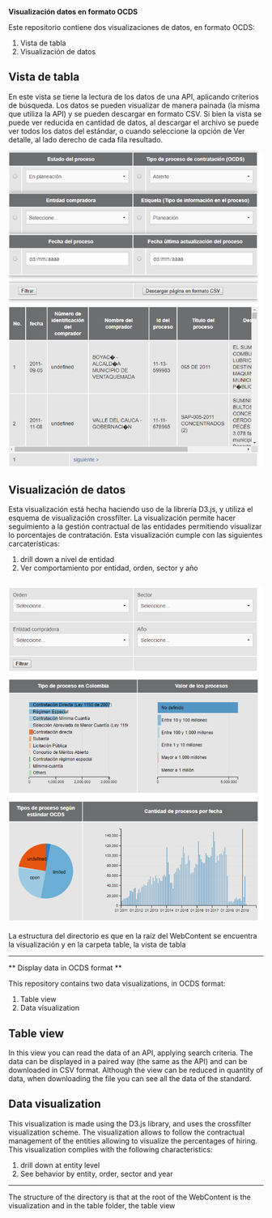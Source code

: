 **Visualización datos en formato OCDS**

Este repositorio contiene dos visualizaciones de datos, en formato OCDS:

1. Vista de tabla
2. Visualización de datos

## Vista de tabla
En este vista se tiene la lectura de los datos de una API, aplicando criterios de búsqueda. Los datos se pueden visualizar de manera painada (la misma que utiliza la API) y se pueden descargar en formato CSV. Si bien la vista se puede ver reducida en cantidad de datos, al descargar el archivo se puede ver todos los datos del estándar, o cuando seleccione la opción de Ver detalle, al lado derecho de cada fila resultado.

![alt text](https://github.com/sdd1982/VisualizacionOCDS/blob/master/docs/previewTabla.png?raw=true)

## Visualización de datos
Esta visualización está hecha haciendo uso de la librería D3.js, y utiliza el esquema de visualización crossfilter. La visualización permite hacer seguimiento a la gestión contractual de las entidades permitiendo visualizar lo porcentajes de contratación. Esta visualización cumple con las siguientes carcaterísticas:
1. drill down a nivel de entidad
2. Ver comportamiento por entidad, orden, sector y año

![alt text](https://github.com/sdd1982/VisualizacionOCDS/blob/master/docs/previewVisualizacion.png?raw=true)
---
La estructura del directorio es que en la raíz del WebContent se encuentra la visualización y en la carpeta table, la vista de tabla

---
** Display data in OCDS format **

This repository contains two data visualizations, in OCDS format:

1. Table view
2. Data visualization

## Table view
In this view you can read the data of an API, applying search criteria. The data can be displayed in a paired way (the same as the API) and can be downloaded in CSV format. Although the view can be reduced in quantity of data, when downloading the file you can see all the data of the standard.

## Data visualization
This visualization is made using the D3.js library, and uses the crossfilter visualization scheme. The visualization allows to follow the contractual management of the entities allowing to visualize the percentages of hiring. This visualization complies with the following characteristics:
1. drill down at entity level
2. See behavior by entity, order, sector and year

---
The structure of the directory is that at the root of the WebContent is the visualization and in the table folder, the table view

